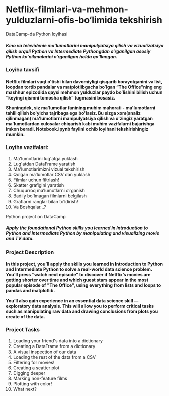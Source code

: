 # Netflix-filmlari-va-mehmon-yulduzlarni-ofis-bo‘limida tekshirish

DataCamp-da Python loyihasi

<h5>Kino va televidenie ma’lumotlarini manipulyatsiya qilish va vizualizatsiya qilish orqali Python va Intermediate Pythongdan o‘rganilgan asosiy Python ko‘nikmalarini o‘rganilgan holda qo‘llangan.</h5>

<h3>Loyiha tavsifi</h3>
<h4>
Netflix filmlari vaqt oʻtishi bilan davomiyligi qisqarib borayotganini va list, loopdan tortib pandalar va matplotlibgacha boʻlgan “The Office”ning eng mashhur epizodida qaysi mehmon yulduzlar paydo boʻlishini bilish uchun “keyingi qismni tomosha qilish” tugmasini bosasiz. 

Shuningdek, siz ma'lumotlar fanining muhim mahorati - ma'lumotlarni tahlil qilish bo'yicha tajribaga ega bo'lasiz. Bu sizga xom(analiz qilinmagan) ma'lumotlarni manipulyatsiya qilish va o'zingiz yaratgan ma'lumotlardan xulosalar chiqarish kabi muhim vazifalarni bajarishga imkon beradi. Notebook.ipynb faylini ochib loyihani tekshirishingiz mumkin.
</h4>

<h3>Loyiha vazifalari:</h3>

1. Ma'lumotlarini lug'atga yuklash
2. Lug'atdan DataFrame yaratish
3. Ma'lumotlarimizni vizual tekshirish
4. Qolgan maʼlumotlar CSV dan yuklash
5. Filmlar uchun filtrlash!
6. Skatter grafigini yaratish
7. Chuqurroq ma’lumotlarni o‘rganish 
8. Badiiy bo'lmagan filmlarni belgilash
9. Graflarni ranglar bilan to‘ldirish!
10. Va Boshqalar…?


Python project on DataCamp

<h5>Apply the foundational Python skills you learned in Introduction to Python and Intermediate Python by manipulating and visualizing movie and TV data.</h5>

<h3>Project Description</h3>
<h4>
In this project, you’ll apply the skills you learned in Introduction to Python and Intermediate Python to solve a real-world data science problem. You’ll press “watch next episode” to discover if Netflix’s movies are getting shorter over time and which guest stars appear in the most popular episode of "The Office", using everything from lists and loops to pandas and matplotlib.

You’ll also gain experience in an essential data science skill — exploratory data analysis. This will allow you to perform critical tasks such as manipulating raw data and drawing conclusions from plots you create of the data. 
</h4>
<h3>Project Tasks</h3>

1. Loading your friend's data into a dictionary
2. Creating a DataFrame from a dictionary
3. A visual inspection of our data
4. Loading the rest of the data from a CSV
5. Filtering for movies!
6. Creating a scatter plot
7. Digging deeper
8. Marking non-feature films
9. Plotting with color!
10. What next?

